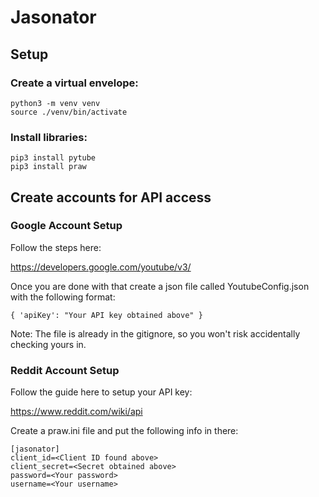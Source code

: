 # Jasonator

## Setup

### Create a virtual envelope:

    python3 -m venv venv
    source ./venv/bin/activate

### Install libraries:

    pip3 install pytube
    pip3 install praw

## Create accounts for API access

### Google Account Setup

Follow the steps here:

https://developers.google.com/youtube/v3/

Once you are done with that create a json file called YoutubeConfig.json with the following format:

    { 'apiKey': "Your API key obtained above" }

Note: The file is already in the gitignore, so you won't risk accidentally checking yours in.

### Reddit Account Setup

Follow the guide here to setup your API key:

https://www.reddit.com/wiki/api

Create a praw.ini file and put the following info in there:

    [jasonator]
    client_id=<Client ID found above>
    client_secret=<Secret obtained above>
    password=<Your password>
    username=<Your username>





